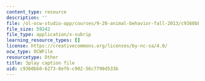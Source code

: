 ```yaml
---
content_type: resource
description: ''
file: /ol-ocw-studio-app/courses/9-20-animal-behavior-fall-2013/c9360bb062730ef6c90256c7790d533b_472225.srt
file_size: 59242
file_type: application/x-subrip
learning_resource_types: []
license: https://creativecommons.org/licenses/by-nc-sa/4.0/
ocw_type: OCWFile
resourcetype: Other
title: 3play caption file
uid: c9360bb0-6273-0ef6-c902-56c7790d533b
---
```

